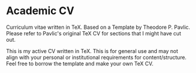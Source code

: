 # Academic CV

Curriculum vitae written in TeX. Based on a Template by Theodore P. Pavlic. Please refer to Pavlic's original TeX CV for sections that I might have cut out.

This is my active CV written in TeX. This is for general use and may not align with your personal or institutional requirements for content/structure. Feel free to borrow the template and make your own TeX CV.